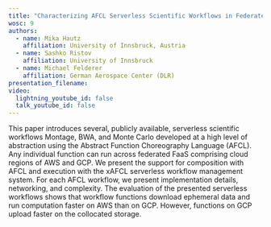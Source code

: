 ```yaml
---
title: "Characterizing AFCL Serverless Scientific Workflows in Federated FaaS"
wosc: 9
authors:
  - name: Mika Hautz
    affiliation: University of Innsbruck, Austria
  - name: Sashko Ristov
    affiliation: University of Innsbruck
  - name: Michael Felderer
    affiliation: German Aerospace Center (DLR)
presentation_filename: 
video:
  lightning_youtube_id: false
  talk_youtube_id: false
---
```


This paper introduces several, publicly available, serverless scientific workflows Montage, BWA, and Monte Carlo developed at a high level of abstraction using the Abstract Function Choreography Language (AFCL). Any individual function can run across federated FaaS comprising cloud regions of AWS and GCP. We present the support for composition with AFCL and execution with the xAFCL serverless workflow management system. For each AFCL workflow, we present implementation details, networking, and complexity. The evaluation of the presented serverless workflows shows that workflow functions download ephemeral data and run computation faster on AWS than on GCP. However, functions on GCP upload faster on the collocated storage.


